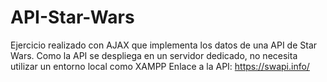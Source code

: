# API-Star-Wars
Ejercicio realizado con AJAX que implementa los datos de una API de Star Wars. Como la API se despliega en un servidor dedicado, no necesita utilizar un entorno local como XAMPP
Enlace a la API: https://swapi.info/
